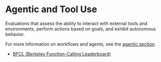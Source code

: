 # Agentic and Tool Use

Evaluations that assess the ability to interact with external tools and environments, perform actions based on goals, and exhibit autonomous behavior. 

For more information on workflows and agents, see the [agentic section](../../applications/agents/).

- [BFCL (Berkeley Function-Calling Leaderboard)](bfcl.md)